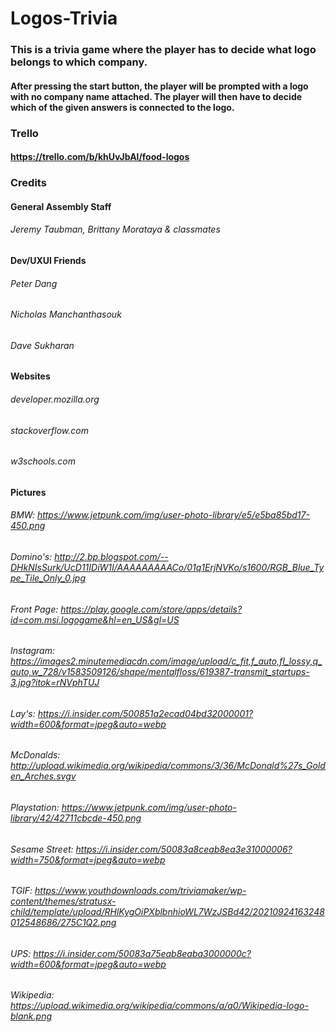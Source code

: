 # Logos-Trivia

### This is a trivia game where the player has to decide what logo belongs to which company. 
#### After pressing the start button, the player will be prompted with a logo with **no** company name attached. The player will then have to decide which of the given answers is connected to the logo. 


### Trello
#### https://trello.com/b/khUvJbAl/food-logos


### Credits
#### General Assembly Staff
###### Jeremy Taubman, Brittany Morataya & classmates

#### Dev/UXUI Friends
###### Peter Dang
###### Nicholas Manchanthasouk
###### Dave Sukharan

#### Websites
###### developer.mozilla.org
###### stackoverflow.com
###### w3schools.com

#### Pictures
###### BMW: https://www.jetpunk.com/img/user-photo-library/e5/e5ba85bd17-450.png
###### Domino's: http://2.bp.blogspot.com/--DHkNIsSurk/UcD11IDiW1I/AAAAAAAAACo/01q1ErjNVKo/s1600/RGB_Blue_Type_Tile_Only_0.jpg
###### Front Page: https://play.google.com/store/apps/details?id=com.msi.logogame&hl=en_US&gl=US
###### Instagram: https://images2.minutemediacdn.com/image/upload/c_fit,f_auto,fl_lossy,q_auto,w_728/v1583509126/shape/mentalfloss/619387-transmit_startups-3.jpg?itok=rNVphTUJ
###### Lay's: https://i.insider.com/500851a2ecad04bd32000001?width=600&format=jpeg&auto=webp
###### McDonalds: http://upload.wikimedia.org/wikipedia/commons/3/36/McDonald%27s_Golden_Arches.svgv
###### Playstation: https://www.jetpunk.com/img/user-photo-library/42/42711cbcde-450.png
###### Sesame Street: https://i.insider.com/50083a8ceab8ea3e31000006?width=750&format=jpeg&auto=webp
###### TGIF: https://www.youthdownloads.com/triviamaker/wp-content/themes/stratusx-child/template/upload/RHlKygOiPXblbnhioWL7WzJSBd42/20210924163248012548686/275C1Q2.png
###### UPS: https://i.insider.com/50083a75eab8eaba3000000c?width=600&format=jpeg&auto=webp
###### Wikipedia: https://upload.wikimedia.org/wikipedia/commons/a/a0/Wikipedia-logo-blank.png
